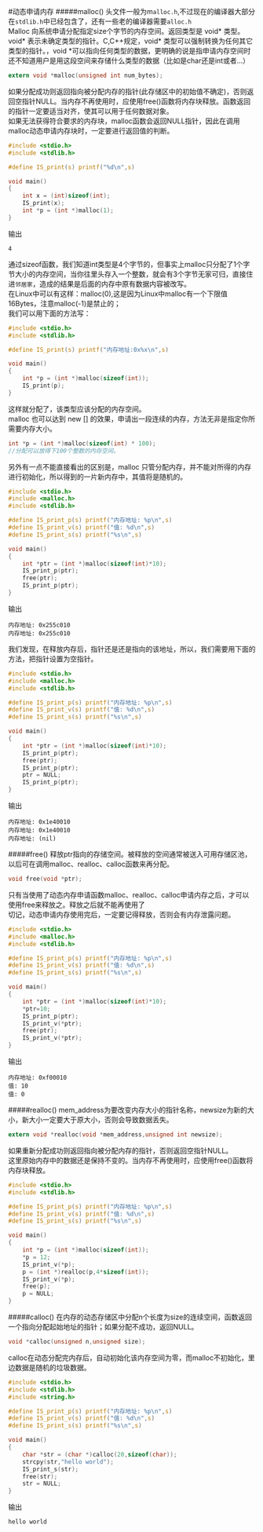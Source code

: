 #动态申请内存
#####malloc()
头文件一般为m`alloc.h`,不过现在的编译器大部分在`stdlib.h`中已经包含了，还有一些老的编译器需要`alloc.h`                       
Malloc 向系统申请分配指定size个字节的内存空间。返回类型是 void* 类型。void* 表示未确定类型的指针。C,C++规定，void* 类型可以强制转换为任何其它类型的指针。，void *可以指向任何类型的数据，更明确的说是指申请内存空间时还不知道用户是用这段空间来存储什么类型的数据（比如是char还是int或者...）
```c
extern void *malloc(unsigned int num_bytes);
```
如果分配成功则返回指向被分配内存的指针(此存储区中的初始值不确定)，否则返回空指针NULL。当内存不再使用时，应使用free()函数将内存块释放。函数返回的指针一定要适当对齐，使其可以用于任何数据对象。                  
如果无法获得符合要求的内存块，malloc函数会返回NULL指针，因此在调用malloc动态申请内存块时，一定要进行返回值的判断。
```c
#include <stdio.h>
#include <stdlib.h>

#define IS_print(s) printf("%d\n",s)

void main()
{
	int x = (int)sizeof(int);
	IS_print(x);
	int *p = (int *)malloc(1);
}
```
输出
```text
4
```
通过sizeof函数，我们知道int类型是4个字节的，但事实上malloc只分配了1个字节大小的内存空间，当你往里头存入一个整数，就会有3个字节无家可归，直接住进`邻居家`，造成的结果是后面的内存中原有数据内容被改写。           
在Linux中可以有这样：malloc(0),这是因为Linux中malloc有一个下限值16Bytes，注意malloc(-1)是禁止的；        
我们可以用下面的方法写：
```c
#include <stdio.h>
#include <stdlib.h>

#define IS_print(s) printf("内存地址:0x%x\n",s)

void main()
{
	int *p = (int *)malloc(sizeof(int));
	IS_print(p);
}
```
这样就分配了，该类型应该分配的内存空间。        
malloc 也可以达到 new [] 的效果，申请出一段连续的内存，方法无非是指定你所需要内存大小。
```c
int *p = (int *)malloc(sizeof(int) * 100);
//分配可以放得下100个整数的内存空间。
```
另外有一点不能直接看出的区别是，malloc 只管分配内存，并不能对所得的内存进行初始化，所以得到的一片新内存中，其值将是随机的。        
```c
#include <stdio.h>
#include <malloc.h>
#include <stdlib.h>

#define IS_print_p(s) printf("内存地址: %p\n",s)
#define IS_print_v(s) printf("值: %d\n",s)
#define IS_print_s(s) printf("%s\n",s)

void main()
{
	int *ptr = (int *)malloc(sizeof(int)*10);
	IS_print_p(ptr);
	free(ptr);
	IS_print_p(ptr);
}
```
输出
```text
内存地址: 0x255c010
内存地址: 0x255c010
```
我们发现，在释放内存后，指针还是还是指向的该地址，所以，我们需要用下面的方法，把指针设置为空指针。
```c
#include <stdio.h>
#include <malloc.h>
#include <stdlib.h>

#define IS_print_p(s) printf("内存地址: %p\n",s)
#define IS_print_v(s) printf("值: %d\n",s)
#define IS_print_s(s) printf("%s\n",s)

void main()
{
	int *ptr = (int *)malloc(sizeof(int)*10);
	IS_print_p(ptr);
	free(ptr);
	IS_print_p(ptr);
	ptr = NULL;
	IS_print_p(ptr);
}
```
输出
```text
内存地址: 0x1e40010
内存地址: 0x1e40010
内存地址: (nil)
```


#####free()
释放ptr指向的存储空间。被释放的空间通常被送入可用存储区池，以后可在调用malloc、realloc、calloc函数来再分配。
```c
void free(void *ptr);
```
只有当使用了动态内存申请函数malloc、realloc、calloc申请内存之后，才可以使用free来释放之。释放之后就不能再使用了           
切记，动态申请内存使用完后，一定要记得释放，否则会有内存泄露问题。
```c
#include <stdio.h>
#include <malloc.h>
#include <stdlib.h>

#define IS_print_p(s) printf("内存地址: %p\n",s)
#define IS_print_v(s) printf("值: %d\n",s)
#define IS_print_s(s) printf("%s\n",s)

void main()
{
	int *ptr = (int *)malloc(sizeof(int)*10);
	*ptr=10;
	IS_print_p(ptr);
	IS_print_v(*ptr);
	free(ptr);
	IS_print_v(*ptr);
}
```
输出
```text
内存地址: 0xf00010
值: 10
值: 0
```
#####realloc()
mem_address为要改变内存大小的指针名称，newsize为新的大小，新大小一定要大于原大小，否则会导致数据丢失。
```c
extern void *realloc(void *mem_address,unsigned int newsize);
```
如果重新分配成功则返回指向被分配内存的指针，否则返回空指针NULL。         
这里原始内存中的数据还是保持不变的。当内存不再使用时，应使用free()函数将内存块释放。
```c
#include <stdio.h>
#include <stdlib.h>

#define IS_print_p(s) printf("内存地址: %p\n",s)
#define IS_print_v(s) printf("值: %d\n",s)
#define IS_print_s(s) printf("%s\n",s)

void main()
{
	int *p = (int *)malloc(sizeof(int));
	*p = 12;
	IS_print_v(*p);
	p = (int *)realloc(p,4*sizeof(int));
	IS_print_v(*p);
	free(p);
	p = NULL;
}
```
#####calloc()
在内存的动态存储区中分配n个长度为size的连续空间，函数返回一个指向分配起始地址的指针；如果分配不成功，返回NULL。
```c
void *calloc(unsigned n,unsigned size);
```
calloc在动态分配完内存后，自动初始化该内存空间为零，而malloc不初始化，里边数据是随机的垃圾数据。
```c
#include <stdio.h>
#include <stdlib.h>
#include <string.h>

#define IS_print_p(s) printf("内存地址: %p\n",s)
#define IS_print_v(s) printf("值: %d\n",s)
#define IS_print_s(s) printf("%s\n",s)

void main()
{
	char *str = (char *)calloc(20,sizeof(char));
	strcpy(str,"hello world");
	IS_print_s(str);
	free(str);
	str = NULL;
}
```
输出
```text
hello world
```
